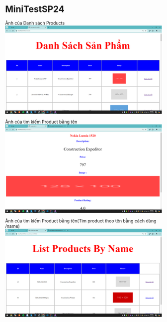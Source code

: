 # MiniTestSP24
Ảnh của Danh sách Products
![img.png](img.png)

Ảnh của tìm kiếm Product bằng tên
![img_1.png](img_1.png)

Ảnh của tìm kiếm Product bằng tên(Tìm product theo tên bằng cách dùng /name)
![img_2.png](img_2.png)



